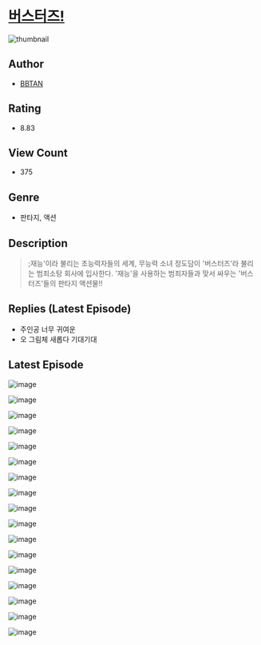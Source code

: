 # [버스터즈!](https://comic.naver.com/challenge/list?titleId=810123)
![thumbnail](https://image-comic.pstatic.net/user_contents_data/challenge_comic/2023/05/23/187585/upload_3991146267504227127_480x623.jpeg)

## Author
- [BBTAN](https://comic.naver.com/artistTitle?id=187585)

## Rating
- 8.83

## View Count
- 375

## Genre
- 판타지, 액션

## Description
> ;재능'이라 불리는 초능력자들의 세계, 무능력 소녀 정도담이 '버스터즈'라 불리는 범죄소탕 회사에 입사한다. '재능'을 사용하는 범죄자들과 맞서 싸우는 '버스터즈'들의 판타지 액션물!!

## Replies (Latest Episode)
- 주인공 너무 귀여운
- 오 그림체 새롭다 기대기대

## Latest Episode
![image](https://image-comic.pstatic.net/user_contents_data/challenge_comic/2023/05/23/187585/upload_3689628301954004786.jpeg)

![image](https://image-comic.pstatic.net/user_contents_data/challenge_comic/2023/05/23/187585/upload_3919593366483253349.jpeg)

![image](https://image-comic.pstatic.net/user_contents_data/challenge_comic/2023/05/23/187585/upload_7162519340379890737.jpeg)

![image](https://image-comic.pstatic.net/user_contents_data/challenge_comic/2023/05/23/187585/upload_7149237037988655926.jpeg)

![image](https://image-comic.pstatic.net/user_contents_data/challenge_comic/2023/05/23/187585/upload_7305793183017088053.jpeg)

![image](https://image-comic.pstatic.net/user_contents_data/challenge_comic/2023/05/23/187585/upload_3618133468085959010.jpeg)

![image](https://image-comic.pstatic.net/user_contents_data/challenge_comic/2023/05/23/187585/upload_4121134715438182455.jpeg)

![image](https://image-comic.pstatic.net/user_contents_data/challenge_comic/2023/05/23/187585/upload_7221576295995433267.jpeg)

![image](https://image-comic.pstatic.net/user_contents_data/challenge_comic/2023/05/23/187585/upload_7077742596623512630.jpeg)

![image](https://image-comic.pstatic.net/user_contents_data/challenge_comic/2023/05/23/187585/upload_4120847768675759157.jpeg)

![image](https://image-comic.pstatic.net/user_contents_data/challenge_comic/2023/05/23/187585/upload_7077800685314597430.jpeg)

![image](https://image-comic.pstatic.net/user_contents_data/challenge_comic/2023/05/23/187585/upload_3691040967448946017.jpeg)

![image](https://image-comic.pstatic.net/user_contents_data/challenge_comic/2023/05/23/187585/upload_7149852970658837302.jpeg)

![image](https://image-comic.pstatic.net/user_contents_data/challenge_comic/2023/05/23/187585/upload_7365692394738902625.jpeg)

![image](https://image-comic.pstatic.net/user_contents_data/challenge_comic/2023/05/23/187585/upload_3703707355077436209.jpeg)

![image](https://image-comic.pstatic.net/user_contents_data/challenge_comic/2023/05/23/187585/upload_3487023282169065828.jpeg)

![image](https://image-comic.pstatic.net/user_contents_data/challenge_comic/2023/05/23/187585/upload_3474920068472846128.jpeg)
